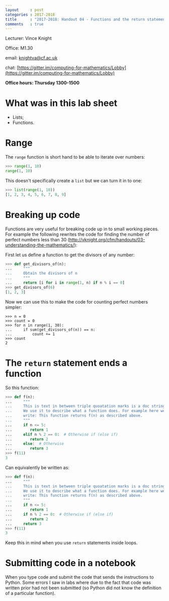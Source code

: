 ```yaml
---
layout     : post
categories : 2017-2018
title      : "2017-2018: Handout 04 - Functions and the return statement"
comments   : true
---
```


Lecturer: Vince Knight

Office: M1.30

email: knightva@cf.ac.uk

chat: [https://gitter.im/computing-for-mathematics/Lobby](https://gitter.im/computing-for-mathematics/Lobby)

**Office hours: Thursday 1300-1500**

# What was in this lab sheet

- Lists;
- Functions.

# Range

The `range` function is short hand to be able to iterate over numbers:

```python
>>> range(1, 10)
range(1, 10)

```

This doesn't specifically create a `list` but we can turn it in to one:

```python
>>> list(range(1, 10))
[1, 2, 3, 4, 5, 6, 7, 8, 9]

```

# Breaking up code

Functions are very useful for breaking code up in to small working pieces. For
example the following rewrites the code for finding the number of perfect
numbers less than 30
(http://vknight.org/cfm/handouts/03-understanding-the-mathematics/):

First let us define a function to get the divisors of any number:

```python
>>> def get_divisors_of(n):
...     """
...     Obtain the divisors of n
...     """
...     return [i for i in range(1, n) if n % i == 0]
>>> get_divisors_of(6)
[1, 2, 3]

```

Now we can use this to make the code for counting perfect numbers simpler:

```
>>> n = 0
>>> count = 0
>>> for n in range(1, 30):
...     if sum(get_divisors_of(n)) == n:
...         count += 1
>>> count
2

```

# The `return` statement ends a function

So this function:

```python
>>> def f(n):
...     """
...     This is text in between triple quoatation marks is a doc string.
...     We use it to describe what a function does. For example here we would
...     write: This function returns f(n) as described above.
...     """
...     if n <= 5:
...        return 1
...     elif n % 2 == 0:  # Otherwise if (else if)
...        return 2
...     else:  # Otherwise
...        return 3
>>> f(11)
3

```

Can equivalently be written as:

```python
>>> def f(n):
...     """
...     This is text in between triple quoatation marks is a doc string.
...     We use it to describe what a function does. For example here we would
...     write: This function returns f(n) as described above.
...     """
...     if n <= 5:
...        return 1
...     if n % 2 == 0:  # Otherwise if (else if)
...        return 2
...     return 3
>>> f(11)
3

```

Keep this in mind when you use `return` statements inside loops.

# Submitting code in a notebook

When you type code and submit the code that sends the instructions to Python.
Some errors I saw in labs where due to the fact that code was written prior had
not been submitted (so Python did not know the definition of a particular
function).
